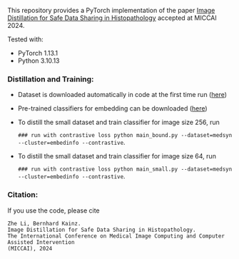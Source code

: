 
This repository provides a PyTorch implementation of the paper [Image Distillation for Safe Data Sharing in Histopathology](https://arxiv.org/abs/2406.13536) accepted at MICCAI 2024.

Tested with:

- PyTorch 1.13.1
- Python 3.10.13

### Distillation and Training:
* Dataset is downloaded automatically in code at the first time run ([here](https://medmnist.com/))

* Pre-trained classifiers for embedding can be downloaded ([here](https://drive.google.com/drive/folders/15xvSnOT8FHEVO4Yd9k9-oEhKAOz6NFJy?usp=sharing))

* To distill the small dataset and train classifier for image size 256, run 
  
  `### run with contrastive loss
  python main_bound.py --dataset=medsyn --cluster=embedinfo --contrastive`.

* To distill the small dataset and train classifier for image size 64, run 
  
  `### run with contrastive loss
  python main_small.py --dataset=medsyn --cluster=embedinfo --contrastive`. 




### Citation:

If you use the code, please cite

    Zhe Li, Bernhard Kainz.
    Image Distillation for Safe Data Sharing in Histopathology.
    The International Conference on Medical Image Computing and Computer Assisted Intervention 
    (MICCAI), 2024
    
